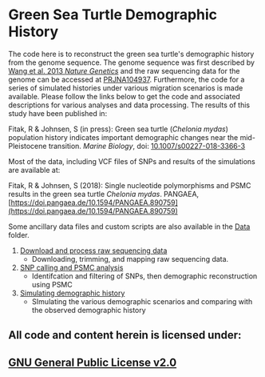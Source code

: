 # Green Sea Turtle Demographic History
The code here is to reconstruct the green sea turtle's demographic history from the genome sequence. The genome sequence was first described by [Wang et al. 2013 *Nature Genetics*](https://www.nature.com/articles/ng.2615) and the raw sequencing data for the genome can be accessed at [PRJNA104937](https://www.ncbi.nlm.nih.gov/bioproject/104937). Furthermore, the code for a series of simulated histories under various migration scenarios is made available. Please follow the links below to get the code and associated descriptions for various analyses and data processing. The results of this study have been published in:  

Fitak, R & Johnsen, S (in press): Green sea turtle (*Chelonia mydas*) population history indicates important demographic changes near the mid-Pleistocene transition. *Marine Biology*, doi: [10.1007/s00227-018-3366-3](https://doi.org/10.1007/s00227-018-3366-3)  

Most of the data, including VCF files of SNPs and results of the simulations are available at:  

Fitak, R & Johnsen, S (2018): Single nucleotide polymorphisms and PSMC results in the green sea turtle *Chelonia mydas*. PANGAEA, [https://doi.pangaea.de/10.1594/PANGAEA.890759](https://doi.pangaea.de/10.1594/PANGAEA.890759)  

Some ancillary data files and custom scripts are also available in the [Data](./Data) folder.

1.  [Download and process raw sequencing data](./GST-data-processing.md)
    - Downloading, trimming, and mapping raw sequencing data.
2. [SNP calling and PSMC analysis](./SNPs-and-PSMC.md)
    - Identifcation and filtering of SNPs, then demographic reconstruction using PSMC
3. [Simulating demographic history](./sims.md)
    - SImulating the various demographic scenarios and comparing with the observed demographic history

## All code and content herein is licensed under:
## [GNU General Public License v2.0](./LICENSE)
